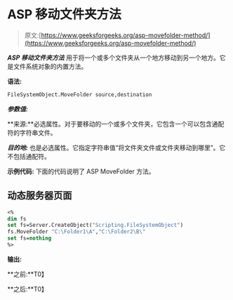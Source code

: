 # ASP 移动文件夹方法

> 原文:[https://www.geeksforgeeks.org/asp-movefolder-method/](https://www.geeksforgeeks.org/asp-movefolder-method/)

***ASP 移动文件夹方法*** 用于将一个或多个文件夹从一个地方移动到另一个地方。它是文件系统对象的内置方法。

**语法:**

```vb
FileSystemObject.MoveFolder source,destination
```

***参数值:***

**来源:**必选属性。对于要移动的一个或多个文件夹，它包含一个可以包含通配符的字符串文件。

***目的地:*** 也是必选属性。它指定字符串值“将文件夹文件或文件夹移动到哪里”。它不包括通配符。

**示例代码:** 下面的代码说明了 ASP MoveFolder 方法。

## 动态服务器页面

```vb
<%
dim fs
set fs=Server.CreateObject("Scripting.FileSystemObject")
fs.MoveFolder "C:\Folder1\A","C:\Folder2\B\"
set fs=nothing
%>
```

**输出:**

**之前:**T0】

**之后:**T0】